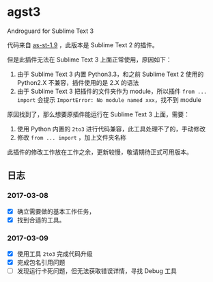 # agst3

Androguard for Sublime Text 3

代码来自 [as-st-1.9](https://code.google.com/archive/p/androguard/downloads) ，此版本是 Sublime Text 2 的插件。

但是此插件无法在 Sublime Text 3 上面正常使用，原因如下：

1. 由于 Sublime Text 3 内置 Python3.3，和之前 Sublime Text 2 使用的 Python2.X 不兼容，插件使用的是 2.X 的语法
2. 由于 Sublime Text 3 把插件的文件夹作为 module，所以插件 `from ... import` 会提示 `ImportError: No module named xxx`，找不到 module

原因找到了，那么想要原插件能运行在 Sublime Text 3 上面，需要：

1. 使用 Python 内置的 `2to3` 进行代码兼容，此工具处理不了的，手动修改
2. 修改 `from ... import` ，加上文件夹名称

此插件的修改工作放在工作之余，更新较慢，敬请期待正式可用版本。

## 日志

### 2017-03-08

- [x] 确立需要做的基本工作任务，
- [x] 找到合适的工具。

### 2017-03-09

- [x] 使用工具 `2to3` 完成代码升级
- [x] 完成包名引用问题
- [ ] 发现运行卡死问题，但无法获取错误详情，寻找 Debug 工具
